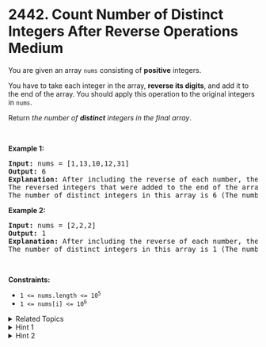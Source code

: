 
# 2442. Count Number of Distinct Integers After Reverse Operations<br> Medium

<p>You are given an array <code>nums</code> consisting of <strong>positive</strong> integers.</p>

<p>You have to take each integer in the array, <strong>reverse its digits</strong>, and add it to the end of the array. You should apply this operation to the original integers in <code>nums</code>.</p>

<p>Return <em>the number of <strong>distinct</strong> integers in the final array</em>.</p>

<p>&nbsp;</p>
<p><strong class="example">Example 1:</strong></p>

<pre>
<strong>Input:</strong> nums = [1,13,10,12,31]
<strong>Output:</strong> 6
<strong>Explanation:</strong> After including the reverse of each number, the resulting array is [1,13,10,12,31,<u>1,31,1,21,13</u>].
The reversed integers that were added to the end of the array are underlined. Note that for the integer 10, after reversing it, it becomes 01 which is just 1.
The number of distinct integers in this array is 6 (The numbers 1, 10, 12, 13, 21, and 31).</pre>

<p><strong class="example">Example 2:</strong></p>

<pre>
<strong>Input:</strong> nums = [2,2,2]
<strong>Output:</strong> 1
<strong>Explanation:</strong> After including the reverse of each number, the resulting array is [2,2,2,<u>2,2,2</u>].
The number of distinct integers in this array is 1 (The number 2).
</pre>

<p>&nbsp;</p>
<p><strong>Constraints:</strong></p>

<ul>
	<li><code>1 &lt;= nums.length &lt;= 10<sup>5</sup></code></li>
	<li><code>1 &lt;= nums[i] &lt;= 10<sup>6</sup></code></li>
</ul>


<details>

<summary> Related Topics </summary>

-	`Array`
-	`Hash Table`
-	`Math`

</details>


<details>
<summary> Hint 1 </summary>
What data structure allows us to insert numbers and find the number of distinct numbers in it?
</details>

<details>
<summary> Hint 2 </summary>
Try using a set, insert all the numbers and their reverse into it, and return its size.
</details>